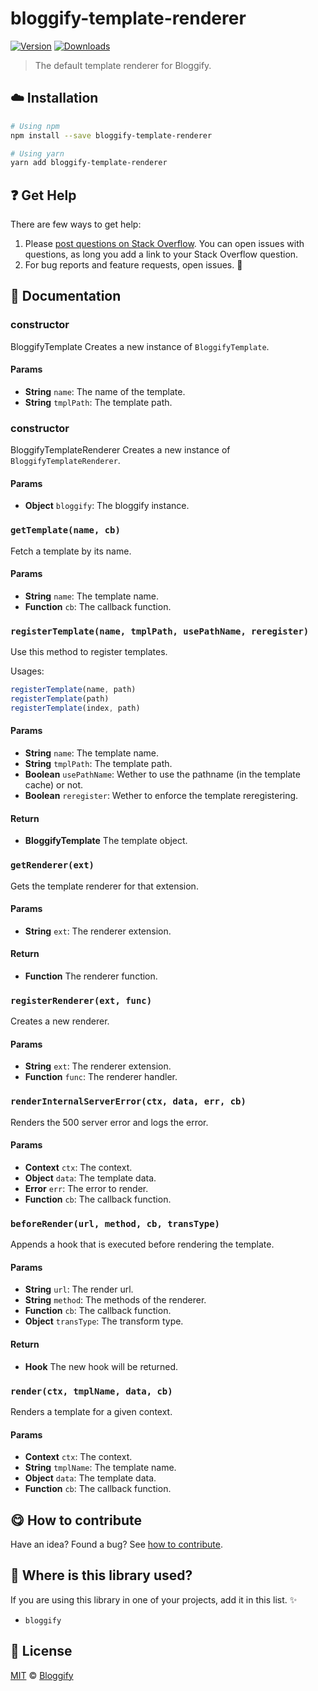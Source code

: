 <!-- Please do not edit this file. Edit the `blah` field in the `package.json` instead. If in doubt, open an issue. -->


















# bloggify-template-renderer

 [![Version](https://img.shields.io/npm/v/bloggify-template-renderer.svg)](https://www.npmjs.com/package/bloggify-template-renderer) [![Downloads](https://img.shields.io/npm/dt/bloggify-template-renderer.svg)](https://www.npmjs.com/package/bloggify-template-renderer)







> The default template renderer for Bloggify.

















## :cloud: Installation

```sh
# Using npm
npm install --save bloggify-template-renderer

# Using yarn
yarn add bloggify-template-renderer
```






















## :question: Get Help

There are few ways to get help:



 1. Please [post questions on Stack Overflow](https://stackoverflow.com/questions/ask). You can open issues with questions, as long you add a link to your Stack Overflow question.
 2. For bug reports and feature requests, open issues. :bug:





## :memo: Documentation


### constructor

BloggifyTemplate
Creates a new instance of `BloggifyTemplate`.

#### Params

- **String** `name`: The name of the template.
- **String** `tmplPath`: The template path.

### constructor

BloggifyTemplateRenderer
Creates a new instance of `BloggifyTemplateRenderer`.

#### Params

- **Object** `bloggify`: The bloggify instance.

### `getTemplate(name, cb)`
Fetch a template by its name.

#### Params

- **String** `name`: The template name.
- **Function** `cb`: The callback function.

### `registerTemplate(name, tmplPath, usePathName, reregister)`
Use this method to register templates.

Usages:

```js
registerTemplate(name, path)
registerTemplate(path)
registerTemplate(index, path)
```

#### Params

- **String** `name`: The template name.
- **String** `tmplPath`: The template path.
- **Boolean** `usePathName`: Wether to use the pathname (in the template cache) or not.
- **Boolean** `reregister`: Wether to enforce the template reregistering.

#### Return
- **BloggifyTemplate** The template object.

### `getRenderer(ext)`
Gets the template renderer for that extension.

#### Params

- **String** `ext`: The renderer extension.

#### Return
- **Function** The renderer function.

### `registerRenderer(ext, func)`
Creates a new renderer.

#### Params

- **String** `ext`: The renderer extension.
- **Function** `func`: The renderer handler.

### `renderInternalServerError(ctx, data, err, cb)`
Renders the 500 server error and logs the error.

#### Params

- **Context** `ctx`: The context.
- **Object** `data`: The template data.
- **Error** `err`: The error to render.
- **Function** `cb`: The callback function.

### `beforeRender(url, method, cb, transType)`
Appends a hook that is executed before rendering the template.

#### Params

- **String** `url`: The render url.
- **String** `method`: The methods of the renderer.
- **Function** `cb`: The callback function.
- **Object** `transType`: The transform type.

#### Return
- **Hook** The new hook will be returned.

### `render(ctx, tmplName, data, cb)`
Renders a template for a given context.

#### Params

- **Context** `ctx`: The context.
- **String** `tmplName`: The template name.
- **Object** `data`: The template data.
- **Function** `cb`: The callback function.














## :yum: How to contribute
Have an idea? Found a bug? See [how to contribute][contributing].
















## :dizzy: Where is this library used?
If you are using this library in one of your projects, add it in this list. :sparkles:

 - `bloggify`











## :scroll: License

[MIT][license] © [Bloggify][website]






[license]: /LICENSE
[website]: https://bloggify.org
[contributing]: /CONTRIBUTING.md
[docs]: /DOCUMENTATION.md

